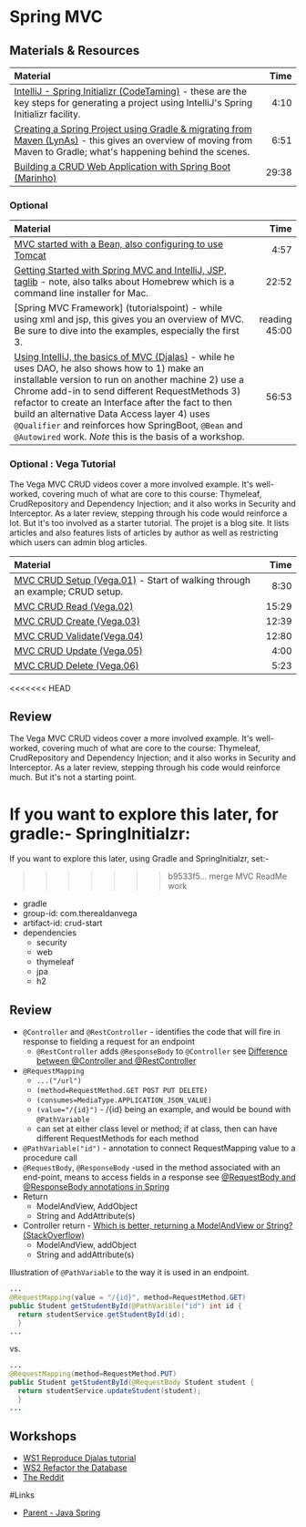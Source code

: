 # Spring MVC

## Materials & Resources

| Material | Time |
|:---------|-----:|
|[IntelliJ - Spring Initializr (CodeTaming)](https://www.youtube.com/watch?v=oBqTpe5ciMo) - these are the key steps for generating a project using IntelliJ's Spring Initializr facility.|4:10|
|[Creating a Spring Project using Gradle &amp; migrating from Maven (LynAs)](https://www.youtube.com/watch?v=RtbWEKMWp7A) - this gives an overview of moving from Maven to Gradle; what's happening behind the scenes.|6:51|
|[Building a CRUD Web Application with Spring Boot (Marinho)](https://www.youtube.com/watch?v=TcP5kFPq354)|29:38|

### Optional
| Material | Time |
|:---------|-----:|
|[MVC started with a Bean, also configuring to use Tomcat](https://www.youtube.com/watch?v=_SOXs4xdurE)|4:57|
|[Getting Started with Spring MVC and IntelliJ, JSP, taglib](https://www.youtube.com/watch?v=JKaalSS76vk#t=200) - note, also talks about Homebrew which is a command line installer for Mac.|22:52|
|[Spring MVC Framework] (tutorialspoint) - while using xml and jsp, this gives you an overview of MVC. Be sure to dive into the examples, especially the first 3.|reading 45:00|
|[Using IntelliJ, the basics of MVC (Djalas)](https://www.youtube.com/watch?v=Ke7Tr4RgRTs) - while he uses DAO, he also shows how to 1) make an installable version to run on another machine 2) use a Chrome add-in to send different RequestMethods 3) refactor to create an Interface after the fact to then build an alternative Data Access layer 4) uses  `@Qualifier` and reinforces how SpringBoot, `@Bean` and `@Autowired` work. _Note_ this is the basis of a workshop.|56:53|

### Optional : Vega Tutorial
The Vega MVC CRUD videos cover a more involved example.  It's well-worked, covering much of what are core to this course: Thymeleaf, CrudRepository and Dependency Injection; and it also works in Security and Interceptor.  As a later review, stepping through his code would reinforce a lot.  But it's too involved as a starter tutorial.  The projet is a blog site.  It lists articles and also features lists of articles by author as well as restricting which users can admin blog articles.

| Material | Time |
|:---------|-----:|
|[MVC CRUD Setup (Vega.01)](https://www.youtube.com/watch?v=Ys0UiIIIDlQ) - Start of walking through an example; CRUD setup.  |8:30|
|[MVC CRUD Read (Vega.02)](https://www.youtube.com/watch?v=HHWepKpJtmk)|15:29|
|[MVC CRUD Create (Vega.03)](https://www.youtube.com/watch?v=fozoSKHNXJg)|12:39|
|[MVC CRUD Validate(Vega.04)](https://www.youtube.com/watch?v=WiVHC7fNJa8)|12:80|
|[MVC CRUD Update (Vega.05)](https://www.youtube.com/watch?v=q2DMt_XEfq0)|4:00|
|[MVC CRUD Delete (Vega.06)](https://www.youtube.com/watch?v=bdVKdMZNjOY)|5:23|

<<<<<<< HEAD
## Review
The Vega MVC CRUD videos cover a more involved example.  It's well-worked, covering much of what are core to the course: Thymeleaf, CrudRepository and Dependency Injection; and it also works in Security and Interceptor.  As a later review, stepping through his code would reinforce much.  But it's not a starting point.

If you want to explore this later, for gradle:-
SpringInitialzr:
=======
If you want to explore this later, using Gradle and SpringInitialzr, set:-
>>>>>>> b9533f5... merge MVC ReadMe work
- gradle
- group-id: com.therealdanvega
- artifact-id: crud-start
- dependencies
  - security
  - web
  - thymeleaf
  - jpa
  - h2

## Review
- `@Controller` and `@RestController` - identifies the code that will fire in response to fielding a request for an endpoint
  -  `@RestController` adds `@ResponseBody` to `@Controller` see [Difference between @Controller and @RestController](http://stackoverflow.com/questions/25242321/difference-between-spring-controller-and-restcontroller-annotation)
- `@RequestMapping`
  - `...("/url")`
  - `(method=RequestMethod.GET POST PUT DELETE)`
  - `(consumes=MediaType.APPLICATION_JSON_VALUE)`
  - `(value="/{id}")` - /{id} being an example, and would be bound with `@PathVariable`
  - can set at either class level or method; if at class, then can have different RequestMethods for each method
- `@PathVariable("id")` - annotation to connect RequestMapping value to a procedure call
- `@RequestBody`, `@ResponseBody` -used in the method associated with an end-point, means to access fields in a response see [@RequestBody and @ResponseBody annotations in Spring](http://stackoverflow.com/questions/11291933/requestbody-and-responsebody-annotations-in-spring)
- Return
  - ModelAndView, AddObject
  - String and AddAttribute(s)
- Controller return - [Which is better, returning a ModelAndView or String? (StackOverflow)](http://stackoverflow.com/questions/7175509/which-is-better-return-modelandview-or-string-on-spring3-controller)
  - ModelAndView, addObject
  - String and addAttribute(s)

Illustration of `@PathVariable` to the way it is used in an endpoint.
```java
...
@RequestMapping(value = "/{id}", method=RequestMethod.GET)
public Student getStudentById(@PathVarible("id") int id {
  return studentService.getStudentById(id);
  }
...
```

vs.

```java
...
@RequestMapping(method=RequestMethod.PUT)
public Student getStudentById(@RequestBody Student student {
  return studentService.updateStudent(student);
  }
...
```

## Workshops
- [WS1 Reproduce Djalas tutorial](./workshop/Workshop01.md)
- [WS2 Refactor the Database](./workshop/Workshop02.md)
- [The Reddit](./workshop/reddit.md)

#Links
- [Parent - Java Spring](../README.md)
